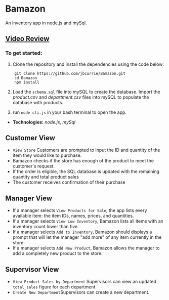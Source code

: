 # Bamazon
An inventory app in node.js and mySql.

## [Video Review](https://youtu.be/qEOb88sy_oA)

### To get started:
1. Clone the repository and install the dependencies using the code below:
```
    git clone https://github.com/jbcurrie/Bamazon.git
    cd Bamazon
    npm install
```   
2. Load the `schema.sql` file into mySQL to create the database. Import the *product.csv* and *department.csv* files into mySQL to populate the database with products.

3. run `node cli.js` in your bash terminal to open the app.
  
* **Technologies:** *node.js*, *mySql*

## Customer View
* `View Store` Customers are prompted to input the ID and quantity of the item they would like to purchase.
* Bamazon checks if the store has enough of the product to meet the customer's request.
* If the order is eligible, the SQL database is updated with the remaining quantity and total product sales
* The customer receives confirmation of their purchase

## Manager View
  * If a manager selects `View Products for Sale`, the app lists every available item: the item IDs, names, prices, and quantities.
  * If a manager selects `View Low Inventory`, Bamazon lists all items with an inventory count lower than five.
  * If a manager selects `Add to Inventory`, Bamazon should displays a prompt that will let the manager "add more" of any item currently in the store.
  * If a manager selects `Add New Product`, Bamazon allows the manager to add a completely new product to the store.

## Supervisor View
   * `View Product Sales by Department` Supervisors can view an updated `total_sales` figure for each department
   * `Create New Department`Supervisors can create a new department.

